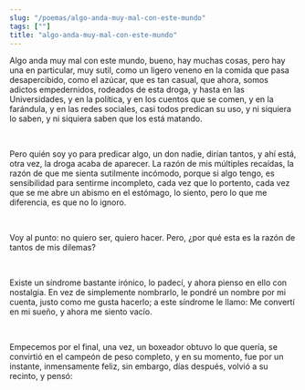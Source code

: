 ```yaml
---
slug: "/poemas/algo-anda-muy-mal-con-este-mundo"
tags: [""]
title: "algo-anda-muy-mal-con-este-mundo"
---
```

Algo anda muy mal con este mundo, bueno, hay muchas cosas, pero hay una en particular, muy sutil, como un ligero veneno en la comida que pasa desapercibido, como el azúcar, que es tan casual, que ahora, somos adictos empedernidos, rodeados de esta droga, y hasta en las Universidades, y en la política, y en los cuentos que se comen, y en la farándula, y en las redes sociales, casi todos predican su uso, y ni siquiera lo saben, y ni siquiera saben que los está matando.

&nbsp;

Pero quién soy yo para predicar algo, un don nadie, dirían tantos, y ahí está, otra vez, la droga acaba de aparecer. La razón de mis múltiples recaídas, la razón de que me sienta sutilmente incómodo, porque si algo tengo, es sensibilidad para sentirme incompleto, cada vez que lo portento, cada vez que se me abre un abismo en el estómago, lo siento, pero lo que me diferencia, es que no lo ignoro.

&nbsp;

Voy al punto: no quiero ser, quiero hacer. Pero, ¿por qué esta es la razón de tantos de mis dilemas?

&nbsp;

Existe un síndrome bastante irónico, lo padecí, y ahora pienso en ello con nostalgia. En vez de simplemente nombrarlo, le pondré un nombre por mi cuenta, justo como me gusta hacerlo; a este síndrome le llamo: Me convertí en mi sueño, y ahora me siento vacío.

&nbsp;

Empecemos por el final, una vez, un boxeador obtuvo lo que quería, se convirtió en el campeón de peso completo, y en su momento, fue por un instante, inmensamente feliz, sin embargo, días después, volvió a su recinto, y pensó: